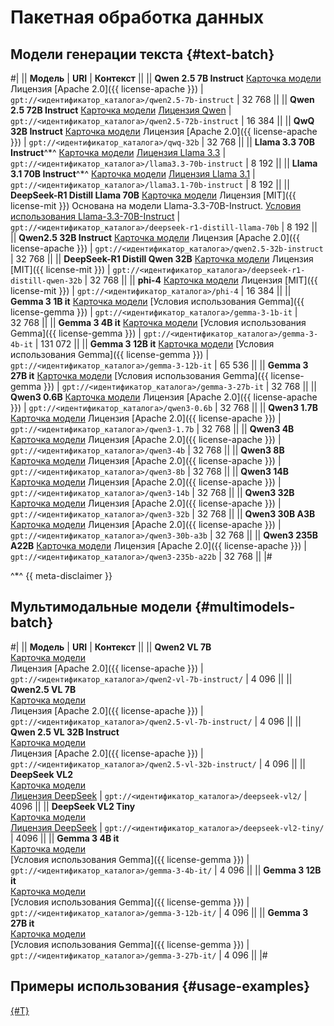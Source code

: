 # Пакетная обработка данных

## Модели генерации текста {#text-batch}

#|
|| **Модель** | **URI** | **Контекст** ||
|| **Qwen 2.5 7B Instruct** 
[Карточка модели](https://huggingface.co/Qwen/Qwen2.5-7B-Instruct)
Лицензия [Apache 2.0]({{ license-apache }})  | `gpt://<идентификатор_каталога>/qwen2.5-7b-instruct` | 32 768 ||
|| **Qwen 2.5 72B Instruct** 
[Карточка модели](https://huggingface.co/Qwen/Qwen2.5-72B-Instruct)
[Лицензия Qwen](https://huggingface.co/Qwen/Qwen2.5-72B-Instruct/blob/main/LICENSE)  | `gpt://<идентификатор_каталога>/qwen2.5-72b-instruct` | 16 384 ||
|| **QwQ 32B Instruct** 
[Карточка модели](https://huggingface.co/Qwen/QwQ-32B)
Лицензия [Apache 2.0]({{ license-apache }}) | `gpt://<идентификатор_каталога>/qwq-32b` | 32 768 ||
|| **Llama 3.3 70B Instruct**^\*^ 
[Карточка модели](https://huggingface.co/meta-llama/Llama-3.3-70B-Instruct)
[Лицензия Llama 3.3](https://huggingface.co/meta-llama/Llama-3.3-70B-Instruct/blob/main/LICENSE) | `gpt://<идентификатор_каталога>/llama3.3-70b-instruct` | 8 192 ||
|| **Llama 3.1 70B Instruct**^\*^
[Карточка модели](https://huggingface.co/meta-llama/Llama-3.1-70B-Instruct)
[Лицензия Llama 3.1](https://huggingface.co/meta-llama/Llama-3.1-70B-Instruct/blob/main/LICENSE)  | `gpt://<идентификатор_каталога>/llama3.1-70b-instruct` | 8 192 ||
|| **DeepSeek-R1 Distill Llama 70B** 
[Карточка модели](https://huggingface.co/deepseek-ai/DeepSeek-R1-Distill-Llama-70B)
Лицензия [MIT]({{ license-mit }})
Основана на модели Llama-3.3-70B-Instruct. [Условия использования Llama-3.3-70B-Instruct](https://huggingface.co/meta-llama/Llama-3.3-70B-Instruct/blob/main/LICENSE) | `gpt://<идентификатор_каталога>/deepseek-r1-distill-llama-70b` | 8 192 ||
|| **Qwen2.5 32B Instruct** 
[Карточка модели](https://huggingface.co/Qwen/Qwen2.5-32B-Instruct)
Лицензия [Apache 2.0]({{ license-apache }}) | `gpt://<идентификатор_каталога>/qwen2.5-32b-instruct` | 32 768 ||
|| **DeepSeek-R1 Distill Qwen 32B** 
[Карточка модели](https://huggingface.co/deepseek-ai/DeepSeek-R1-Distill-Qwen-32B)
Лицензия [MIT]({{ license-mit }}) | `gpt://<идентификатор_каталога>/deepseek-r1-distill-qwen-32b` | 32 768 ||
|| **phi-4** 
[Карточка модели](https://huggingface.co/microsoft/phi-4)
Лицензия [MIT]({{ license-mit }})  | `gpt://<идентификатор_каталога>/phi-4` | 16 384 ||
|| **Gemma 3 1B it**
[Карточка модели](https://huggingface.co/google/gemma-3-1b-it)
[Условия использования Gemma]({{ license-gemma }}) | `gpt://<идентификатор_каталога>/gemma-3-1b-it` | 32 768 ||
|| **Gemma 3 4B it**
[Карточка модели](https://huggingface.co/google/gemma-3-4b-it)
[Условия использования Gemma]({{ license-gemma }}) | `gpt://<идентификатор_каталога>/gemma-3-4b-it` | 131 072 ||
|| **Gemma 3 12B it**
[Карточка модели](https://huggingface.co/google/gemma-3-4b-it)
[Условия использования Gemma]({{ license-gemma }}) | `gpt://<идентификатор_каталога>/gemma-3-12b-it` | 65 536 ||
|| **Gemma 3 27B it**
[Карточка модели](https://huggingface.co/google/gemma-3-4b-it)
[Условия использования Gemma]({{ license-gemma }}) | `gpt://<идентификатор_каталога>/gemma-3-27b-it` | 32 768 ||
|| **Qwen3 0.6B** 
[Карточка модели](https://huggingface.co/Qwen/Qwen3-0.6B)
Лицензия [Apache 2.0]({{ license-apache }}) | `gpt://<идентификатор_каталога>/qwen3-0.6b` | 32 768 ||
|| **Qwen3 1.7B** 
[Карточка модели](https://huggingface.co/Qwen/Qwen3-1.7B)
Лицензия [Apache 2.0]({{ license-apache }}) | `gpt://<идентификатор_каталога>/qwen3-1.7b` | 32 768 ||
|| **Qwen3 4B** 
[Карточка модели](https://huggingface.co/Qwen/Qwen3-4B)
Лицензия [Apache 2.0]({{ license-apache }}) | `gpt://<идентификатор_каталога>/qwen3-4b` | 32 768 ||
|| **Qwen3 8B** 
[Карточка модели](https://huggingface.co/Qwen/Qwen3-8B)
Лицензия [Apache 2.0]({{ license-apache }}) | `gpt://<идентификатор_каталога>/qwen3-8b` | 32 768 ||
|| **Qwen3 14B** 
[Карточка модели](https://huggingface.co/Qwen/Qwen3-14B)
Лицензия [Apache 2.0]({{ license-apache }}) | `gpt://<идентификатор_каталога>/qwen3-14b` | 32 768 ||
|| **Qwen3 32B** 
[Карточка модели](https://huggingface.co/Qwen/Qwen3-32B)
Лицензия [Apache 2.0]({{ license-apache }}) | `gpt://<идентификатор_каталога>/qwen3-32b` | 32 768 ||
|| **Qwen3 30B A3B** 
[Карточка модели](https://huggingface.co/Qwen/Qwen3-30B-A3B)
Лицензия [Apache 2.0]({{ license-apache }}) | `gpt://<идентификатор_каталога>/qwen3-30b-a3b` | 32 768 ||
|| **Qwen3 235B A22B** 
[Карточка модели](https://huggingface.co/Qwen/Qwen3-235B-A22B)
Лицензия [Apache 2.0]({{ license-apache }}) | `gpt://<идентификатор_каталога>/qwen3-235b-a22b` | 32 768 ||
|#

^\*^ {{ meta-disclaimer }}

## Мультимодальные модели {#multimodels-batch}

#|
|| **Модель** | **URI** | **Контекст** ||
|| **Qwen2 VL 7B**</br>[Карточка модели](https://huggingface.co/Qwen/Qwen2-VL-7B-Instruct)</br>Лицензия [Apache 2.0]({{ license-apache }}) | `gpt://<идентификатор_каталога>/qwen2-vl-7b-instruct/` | 4 096 ||
|| **Qwen2.5 VL 7B**</br>[Карточка модели](https://huggingface.co/Qwen/Qwen2.5-VL-7B-Instruct)</br>Лицензия [Apache 2.0]({{ license-apache }})  | `gpt://<идентификатор_каталога>/qwen2.5-vl-7b-instruct/` | 4 096 ||
|| **Qwen 2.5 VL 32B Instruct**</br>[Карточка модели](https://huggingface.co/Qwen/Qwen2.5-VL-32B-Instruct)</br>Лицензия [Apache 2.0]({{ license-apache }}) | `gpt://<идентификатор_каталога>/qwen2.5-vl-32b-instruct/` | 4 096 ||
|| **DeepSeek VL2**</br>[Карточка модели](https://huggingface.co/deepseek-ai/deepseek-vl2)</br>[Лицензия DeepSeek](https://github.com/deepseek-ai/DeepSeek-LLM/blob/HEAD/LICENSE-MODEL) | `gpt://<идентификатор_каталога>/deepseek-vl2/` | 4096 ||
|| **DeepSeek VL2 Tiny**</br>[Карточка модели](https://huggingface.co/deepseek-ai/deepseek-vl2-tiny)</br>[Лицензия DeepSeek](https://github.com/deepseek-ai/DeepSeek-LLM/blob/HEAD/LICENSE-MODEL) | `gpt://<идентификатор_каталога>/deepseek-vl2-tiny/` | 4096 ||
|| **Gemma 3 4B it**</br>[Карточка модели](https://huggingface.co/google/gemma-3-4b-it)</br>[Условия использования Gemma]({{ license-gemma }}) | `gpt://<идентификатор_каталога>/gemma-3-4b-it/` | 4 096 ||
|| **Gemma 3 12B it**</br>[Карточка модели](https://huggingface.co/google/gemma-3-12b-it)</br>[Условия использования Gemma]({{ license-gemma }}) | `gpt://<идентификатор_каталога>/gemma-3-12b-it/` | 4 096 ||
|| **Gemma 3 27B it**</br>[Карточка модели](https://huggingface.co/google/gemma-3-27b-it)</br>[Условия использования Gemma]({{ license-gemma }}) | `gpt://<идентификатор_каталога>/gemma-3-27b-it/` | 4 096 ||
|# 

## Примеры использования {#usage-examples}

[{#T}](../../operations/batch/create.md)